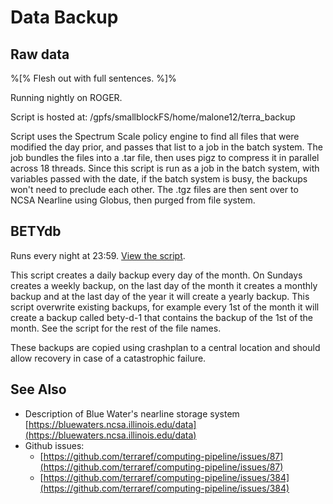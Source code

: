 # Data Backup

## Raw data

%\[% Flesh out with full sentences. %\]%

Running nightly on ROGER.

Script is hosted at: /gpfs/smallblockFS/home/malone12/terra\_backup

Script uses the Spectrum Scale policy engine to find all files that were modified the day prior, and passes that list to a job in the batch system. The job bundles the files into a .tar file, then uses pigz to compress it in parallel across 18 threads. Since this script is run as a job in the batch system, with variables passed with the date, if the batch system is busy, the backups won't need to preclude each other. The .tgz files are then sent over to NCSA Nearline using Globus, then purged from file system.

## BETYdb

Runs every night at 23:59. [View the script](https://github.com/PecanProject/pecan/blob/master/scripts/backup.bety.sh).

This script creates a daily backup every day of the month. On Sundays creates a weekly backup, on the last day of the month it creates a monthly backup and at the last day of the year it will create a yearly backup. This script overwrite existing backups, for example every 1st of the month it will create a backup called bety-d-1 that contains the backup of the 1st of the month. See the script for the rest of the file names.

These backups are copied using crashplan to a central location and should allow recovery in case of a catastrophic failure.

## See Also

* Description of Blue Water's nearline storage system [https://bluewaters.ncsa.illinois.edu/data](https://bluewaters.ncsa.illinois.edu/data)
* Github issues: 
  * [https://github.com/terraref/computing-pipeline/issues/87](https://github.com/terraref/computing-pipeline/issues/87)
  * [https://github.com/terraref/computing-pipeline/issues/384](https://github.com/terraref/computing-pipeline/issues/384)



